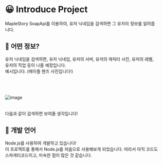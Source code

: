 # 😀 Introduce Project
MapleStory SoapApi를 이용하여, 유저 닉네임을 검색하면 그 유저의 정보를 알려줍니다.<br>

## 🤔 어떤 정보?
유저 닉네임을 검색하면, 유저 닉네임, 유저의 서버, 유저의 캐릭터 사진, 유저의 레벨, 유저의 직업 등이 나올 예정입니다.<br>
예시입니다. (메이플 핸즈 사진입니다!)<br><br><br><br><br>
![image](https://github.com/B-KJS26/MapleStory/assets/80664816/33232d54-6b25-4943-8221-cf92e579b084)<br><br><br>
다음과 같이 검색하면 보여줄 생각입니다!<br>

## 🤩 개발 언어
Node.js를 사용하여 개발하고 있습니다!<br>
이 프로젝트를 통해서 Node.js를 처음으로 사용해보게 되었습니다. 따라서 아직 코드도 스파게티코드이고, 미숙한 점이 많은 것 같습니다.<br>



